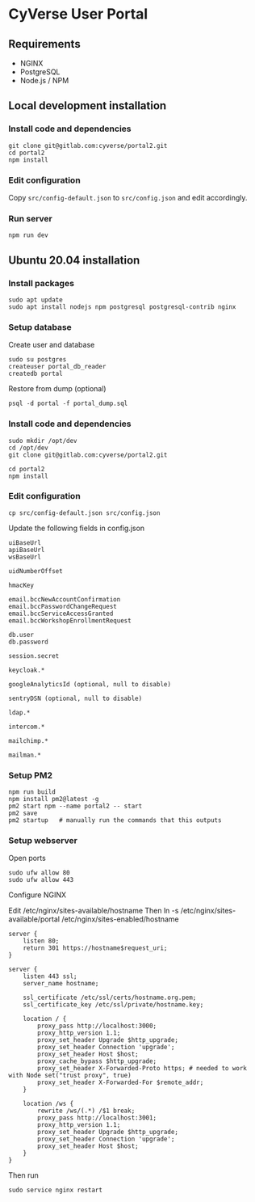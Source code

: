 # CyVerse User Portal

## Requirements

* NGINX
* PostgreSQL
* Node.js / NPM

## Local development installation

### Install code and dependencies
```
git clone git@gitlab.com:cyverse/portal2.git
cd portal2
npm install
```

### Edit configuration
Copy `src/config-default.json` to `src/config.json` and edit accordingly.

### Run server
```
npm run dev
```

## Ubuntu 20.04 installation

### Install packages
```
sudo apt update
sudo apt install nodejs npm postgresql postgresql-contrib nginx
```

### Setup database

Create user and database
```
sudo su postgres
createuser portal_db_reader
createdb portal
```

Restore from dump (optional)
```
psql -d portal -f portal_dump.sql
```

### Install code and dependencies
```
sudo mkdir /opt/dev
cd /opt/dev
git clone git@gitlab.com:cyverse/portal2.git

cd portal2
npm install
```

### Edit configuration

```
cp src/config-default.json src/config.json
```

Update the following fields in config.json
```
uiBaseUrl
apiBaseUrl
wsBaseUrl

uidNumberOffset

hmacKey

email.bccNewAccountConfirmation
email.bccPasswordChangeRequest
email.bccServiceAccessGranted
email.bccWorkshopEnrollmentRequest

db.user
db.password

session.secret

keycloak.*

googleAnalyticsId (optional, null to disable)

sentryDSN (optional, null to disable)

ldap.*

intercom.*

mailchimp.*

mailman.*
```

### Setup PM2

```
npm run build
npm install pm2@latest -g
pm2 start npm --name portal2 -- start
pm2 save
pm2 startup   # manually run the commands that this outputs
```

### Setup webserver

Open ports
```
sudo ufw allow 80
sudo ufw allow 443
```

Configure NGINX

Edit /etc/nginx/sites-available/hostname
Then ln -s /etc/nginx/sites-available/portal /etc/nginx/sites-enabled/hostname
```
server {
    listen 80;
    return 301 https://hostname$request_uri;
}

server {
    listen 443 ssl;
    server_name hostname;

    ssl_certificate /etc/ssl/certs/hostname.org.pem;
    ssl_certificate_key /etc/ssl/private/hostname.key;

    location / {
        proxy_pass http://localhost:3000;
        proxy_http_version 1.1;
        proxy_set_header Upgrade $http_upgrade;
        proxy_set_header Connection 'upgrade';
        proxy_set_header Host $host;
        proxy_cache_bypass $http_upgrade;
        proxy_set_header X-Forwarded-Proto https; # needed to work with Node set("trust proxy", true)
        proxy_set_header X-Forwarded-For $remote_addr;
    }

    location /ws {
        rewrite /ws/(.*) /$1 break;
        proxy_pass http://localhost:3001;
        proxy_http_version 1.1;
        proxy_set_header Upgrade $http_upgrade;
        proxy_set_header Connection 'upgrade';
        proxy_set_header Host $host;
    }
}
```
Then run 
```
sudo service nginx restart
```
